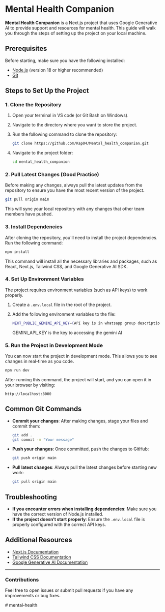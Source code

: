 

# Mental Health Companion

**Mental Health Companion** is a Next.js project that uses Google Generative AI to provide support and resources for mental health. This guide will walk you through the steps of setting up the project on your local machine.

## Prerequisites

Before starting, make sure you have the following installed:

- [Node.js](https://nodejs.org/) (version 18 or higher recommended)
- [Git](https://git-scm.com/)

## Steps to Set Up the Project

### 1. Clone the Repository

1. Open your terminal in VS code (or Git Bash on Windows).
2. Navigate to the directory where you want to store the project.
3. Run the following command to clone the repository:

   ```bash
   git clone https://github.com/Kap04/Mental_health_companian.git
   ```

4. Navigate to the project folder:

   ```bash
   cd mental_health_companion
   ```

### 2. Pull Latest Changes (Good Practice)

Before making any changes, always pull the latest updates from the repository to ensure you have the most recent version of the project.

```bash
git pull origin main
```

This will sync your local repository with any changes that other team members have pushed.

### 3. Install Dependencies

After cloning the repository, you'll need to install the project dependencies. Run the following command:

```bash
npm install
```

This command will install all the necessary libraries and packages, such as React, Next.js, Tailwind CSS, and Google Generative AI SDK.

### 4. Set Up Environment Variables

The project requires environment variables (such as API keys) to work properly.

1. Create a `.env.local` file in the root of the project.
2. Add the following environment variables to the file:

   ```bash
   NEXT_PUBLIC_GEMINI_API_KEY=(API key is in whatsapp group description)
   ```

   GEMINI_API_KEY is the key to accessing the gemini AI

### 5. Run the Project in Development Mode

You can now start the project in development mode. This allows you to see changes in real-time as you code.

```bash
npm run dev
```

After running this command, the project will start, and you can open it in your browser by visiting:

```
http://localhost:3000
```


## Common Git Commands

- **Commit your changes**: After making changes, stage your files and commit them:
  ```bash
  git add .
  git commit -m "Your message"
  ```

- **Push your changes**: Once committed, push the changes to GitHub:
  ```bash
  git push origin main
  ```

- **Pull latest changes**: Always pull the latest changes before starting new work:
  ```bash
  git pull origin main
  ```

## Troubleshooting

- **If you encounter errors when installing dependencies**: Make sure you have the correct version of Node.js installed.
- **If the project doesn’t start properly**: Ensure the `.env.local` file is properly configured with the correct API keys.

## Additional Resources

- [Next.js Documentation](https://nextjs.org/docs)
- [Tailwind CSS Documentation](https://tailwindcss.com/docs)
- [Google Generative AI Documentation](https://developers.generativeai.google/)

---

### Contributions

Feel free to open issues or submit pull requests if you have any improvements or bug fixes.

#   m e n t a l - h e a l t h  
 